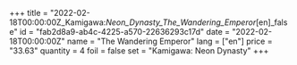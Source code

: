 +++
title = "2022-02-18T00:00:00Z_Kamigawa:_Neon_Dynasty_The_Wandering_Emperor_[en]_false"
id = "fab2d8a9-ab4c-4225-a570-22636293c17d"
date = "2022-02-18T00:00:00Z"
name = "The Wandering Emperor"
lang = ["en"]
price = "33.63"
quantity = 4
foil = false
set = "Kamigawa: Neon Dynasty"
+++
